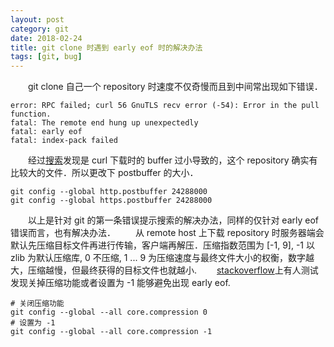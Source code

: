 ```yaml
---
layout: post
category: git
date: 2018-02-24
title: git clone 时遇到 early eof 时的解决办法
tags: [git, bug]
---
```


　　git clone 自己一个 repository 时速度不仅奇慢而且到中间常出现如下错误．

```shell
error: RPC failed; curl 56 GnuTLS recv error (-54): Error in the pull function.
fatal: The remote end hung up unexpectedly
fatal: early eof
fatal: index-pack failed
```

　　经过[搜索](https://stackoverflow.com/questions/17683295/git-bash-error-rpc-failed-result-18-htp-code-200b-1kib-s)发现是 curl 下载时的 buffer 过小导致的，这个 repository 确实有比较大的文件．所以更改下 postbuffer 的大小．

```shell
git config --global http.postbuffer 24288000
git config --global https.postbuffer 24288000
```

　　以上是针对 git 的第一条错误提示搜索的解决办法，同样的仅针对 early eof 错误而言，也有解决办法．
　　从 remote host 上下载 repository 时服务器端会默认先压缩目标文件再进行传输，客户端再解压．压缩指数范围为 [-1, 9], -1 以 zlib 为默认压缩库, 0 不压缩, 1 ... 9 为压缩速度与最终文件大小的权衡，数字越大，压缩越慢，但最终获得的目标文件也就越小.
　　[stackoverflow](https://stackoverflow.com/questions/2505644/git-checking-out-problem-fatal-early-eofs)上有人测试发现关掉压缩功能或者设置为 -1 能够避免出现 early eof.

```shell
# 关闭压缩功能
git config --global --all core.compression 0
# 设置为 -1 
git config --global --all core.compression -1
```